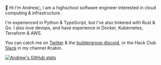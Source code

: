 👋 Hi I'm Andrew`🌁`, I am a highschool software engineer interested in cloud computing & infrastructure.

I'm experienced in Python & TypeScript, but I've also tinkered with Rust & Go. I also love devops, and have experience in Docker, Kubernetes, Terraform & AWS.

You can catch me on [Twitter](https://t.nijmeh.xyz) & the [buildergroop discord](https://discord.gg/builders), or the Hack Club [Slack](https://slack.hackclub.com) in my channel #cabin.

[![Andrew's GitHub stats](https://github-readme-stats.vercel.app/api?username=anddddrew)](https://github.com/anddddrew/github-readme-stats)</p>
